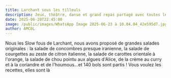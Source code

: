 ```yaml
---
title: Larchant sous les tilleuls
description: Jeux, théâtre, danse et grand repas partagé avec toutes les associations lyricantoises. Une grand première et une belle réussite
date: 2025-06-28T22:45:00
image: /public/images/WhatsApp Image 2025-06-23 à 10.04.04_42e595d7.jpg
author: AMCBL
---
```

Nous les Slow fous de Larchant, nous avons proposé de grandes salades originales : la salade de concombres presque iranienne, la salade de courgettes au zeste de citron italienne, la salade de carottes orientale à l'orange, la salade de chou pointu aux algues d'Alice, de la crème au curry et à la coriandre et de l'houmous...et 140 bols sont partis ! Vous voulez les recettes, elles sont là
